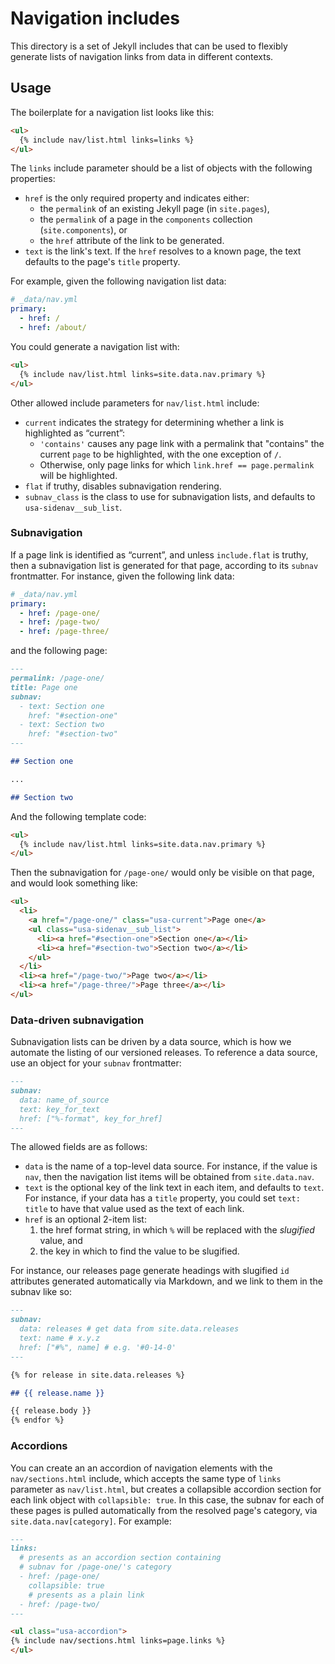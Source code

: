 # Navigation includes

This directory is a set of Jekyll includes that can be used to flexibly
generate lists of navigation links from data in different contexts.

## Usage

The boilerplate for a navigation list looks like this:

```html
<ul>
  {% include nav/list.html links=links %}
</ul>
```

The `links` include parameter should be a list of objects with the
following properties:

- `href` is the only required property and indicates either:
  - the `permalink` of an existing Jekyll page (in `site.pages`),
  - the `permalink` of a page in the `components` collection (`site.components`), or
  - the `href` attribute of the link to be generated.
- `text` is the link's text. If the `href` resolves to a known page, the
  text defaults to the page's `title` property.

For example, given the following navigation list data:

```yaml
# _data/nav.yml
primary:
  - href: /
  - href: /about/
```

You could generate a navigation list with:

```html
<ul>
  {% include nav/list.html links=site.data.nav.primary %}
</ul>
```

Other allowed include parameters for `nav/list.html` include:

- `current` indicates the strategy for determining whether a link is
  highlighted as “current”:
  - `'contains'` causes any page link with a permalink that "contains" the
    current `page` to be highlighted, with the one exception of `/`.
  - Otherwise, only page links for which `link.href == page.permalink` will
    be highlighted.
- `flat` if truthy, disables subnavigation rendering.
- `subnav_class` is the class to use for subnavigation lists, and defaults
  to `usa-sidenav__sub_list`.

### Subnavigation

If a page link is identified as “current”, and unless `include.flat` is
truthy, then a subnavigation list is generated for that page, according to
its `subnav` frontmatter. For instance, given the following link data:

```yaml
# _data/nav.yml
primary:
  - href: /page-one/
  - href: /page-two/
  - href: /page-three/
```

and the following page:

```markdown
---
permalink: /page-one/
title: Page one
subnav:
  - text: Section one
    href: "#section-one"
  - text: Section two
    href: "#section-two"
---

## Section one

...

## Section two
```

And the following template code:

```html
<ul>
  {% include nav/list.html links=site.data.nav.primary %}
</ul>
```

Then the subnavigation for `/page-one/` would only be visible on that page,
and would look something like:

```html
<ul>
  <li>
    <a href="/page-one/" class="usa-current">Page one</a>
    <ul class="usa-sidenav__sub_list">
      <li><a href="#section-one">Section one</a></li>
      <li><a href="#section-two">Section two</a></li>
    </ul>
  </li>
  <li><a href="/page-two/">Page two</a></li>
  <li><a href="/page-three/">Page three</a></li>
</ul>
```

### Data-driven subnavigation

Subnavigation lists can be driven by a data source, which is how we automate
the listing of our versioned releases. To reference a data source, use an
object for your `subnav` frontmatter:

```markdown
---
subnav:
  data: name_of_source
  text: key_for_text
  href: ["%-format", key_for_href]
---
```

The allowed fields are as follows:

- `data` is the name of a top-level data source. For instance, if the value is
  `nav`, then the navigation list items will be obtained from `site.data.nav`.
- `text` is the optional key of the link text in each item, and defaults to
  `text`. For instance, if your data has a `title` property, you could set
  `text: title` to have that value used as the text of each link.
- `href` is an optional 2-item list:
  1. the href format string, in which `%` will be replaced with the _slugified_
     value, and
  1. the key in which to find the value to be slugified.

For instance, our releases page generate headings with slugified `id`
attributes generated automatically via Markdown, and we link to them in the
subnav like so:

```markdown
---
subnav:
  data: releases # get data from site.data.releases
  text: name # x.y.z
  href: ["#%", name] # e.g. '#0-14-0'
---

{% for release in site.data.releases %}

## {{ release.name }}

{{ release.body }}
{% endfor %}
```

### Accordions

You can create an an accordion of navigation elements with the
`nav/sections.html` include, which accepts the same type of `links` parameter
as `nav/list.html`, but creates a collapsible accordion section for each link
object with `collapsible: true`. In this case, the subnav for each of these
pages is pulled automatically from the resolved page's category, via
`site.data.nav[category]`. For example:

```markdown
---
links:
  # presents as an accordion section containing
  # subnav for /page-one/'s category
  - href: /page-one/
    collapsible: true
    # presents as a plain link
  - href: /page-two/
---

<ul class="usa-accordion">
{% include nav/sections.html links=page.links %}
</ul>
```
